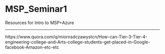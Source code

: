 # MSP_Seminar1
Resources for Intro to MSP+Azure 
<hr>
https://www.quora.com/q/miornsdczawystcn/How-can-Tier-3-Tier-4-engineering-college-and-Arts-college-students-get-placed-in-Google-facebook-Amazon-etc-etc
